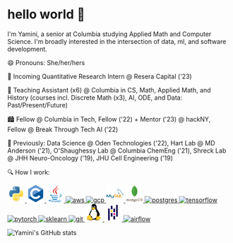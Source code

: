 # hello world  👋

<!--
**yva2002/yva2002** is a ✨ _special_ ✨ repository because its `README.md` (this file) appears on your GitHub profile.-->

I'm Yamini, a senior at Columbia studying Applied Math and Computer Science. I'm broadly interested in the intersection of data, ml, and software development. 

😄 Pronouns: She/her/hers

💭 Incoming Quantitative Research Intern @ Resera Capital ('23)

👯 Teaching Assistant (x6) @ Columbia in CS, Math, Applied Math, and History (courses incl. Discrete Math (x3), AI, ODE, and Data: Past/Present/Future)

🏙️ Fellow @ Columbia in Tech, Fellow ('22) + Mentor ('23) @ hackNY, Fellow @ Break Through Tech AI ('22)

🌟 Previously: Data Science @ Oden Technologies ('22), Hart Lab @ MD Anderson ('21), O'Shaughessy Lab @ Columbia ChemEng ('21), Shreck Lab @ JHH Neuro-Oncology ('19), JHU Cell Engineering ('19)

🔍 How I work:
<p align="left"> 
    <a href="https://www.python.org" target="_blank" rel="noreferrer"> <img src="https://raw.githubusercontent.com/devicons/devicon/master/icons/python/python-original.svg" alt="python" width="40" height="40"/> </a>  
<a href="https://www.cprogramming.com/" target="_blank" rel="noreferrer"> <img src="https://raw.githubusercontent.com/devicons/devicon/master/icons/c/c-original.svg" alt="c" width="40" height="40"/> </a> 
  <a href="https://www.w3.org/html/" target="_blank" rel="noreferrer">  <img src="https://raw.githubusercontent.com/devicons/devicon/master/icons/java/java-original.svg" alt="java" width="40" height="40"/> </a> 
  <a href="https://aws.amazon.com" target="_blank" rel="noreferrer"> <img 
src="https://github.com/yurijserrano/Github-Profile-Readme-Logos/blob/master/cloud/amazon.svg" alt="aws" width="40" height="40"/> </a>
  <a href="https://cloud.google.com" target="_blank" rel="noreferrer"> <img src="https://www.vectorlogo.zone/logos/google_cloud/google_cloud-icon.svg" alt="gcp" width="40" height="40"/> </a> 
 <a href="https://www.mysql.com/" target="_blank" rel="noreferrer"> <img src="https://raw.githubusercontent.com/devicons/devicon/master/icons/mysql/mysql-original-wordmark.svg" alt="mysql" width="40" height="40"/> </a> 
  <a href="https://www.mongodb.com/" target="_blank" rel="noreferrer"> <img src="https://raw.githubusercontent.com/devicons/devicon/master/icons/mongodb/mongodb-original-wordmark.svg" alt="mongodb" width="40" height="40"/> </a> 
  <a href="https://www.postgresql.org/" target="_blank" rel="noreferrer"> <img src="https://upload.wikimedia.org/wikipedia/commons/2/29/Postgresql_elephant.svg" alt="postgres" width="40" height="40"/> </a> 
<a href="https://www.tensorflow.org" target="_blank" rel="noreferrer"> <img src="https://www.vectorlogo.zone/logos/tensorflow/tensorflow-icon.svg" alt="tensorflow" width="40" height="40"/> </a>  
<a href="https://www.pytorch.org" target="_blank" rel="noreferrer"> <img src="https://upload.wikimedia.org/wikipedia/commons/1/10/PyTorch_logo_icon.svg" alt="pytorch" width="40" height="40"/> </a>  
<a href="https://www.scikit-learn.org" target="_blank" rel="noreferrer"> <img src="https://upload.wikimedia.org/wikipedia/commons/0/05/Scikit_learn_logo_small.svg" alt="sklearn" width="40" height="40"/> </a>  
<a href="https://git-scm.com/" target="_blank" rel="noreferrer"> <img src="https://www.vectorlogo.zone/logos/git-scm/git-scm-icon.svg" alt="git" width="40" height="40"/> </a> 
<a href="https://www.linux.org/" target="_blank" rel="noreferrer"> <img src="https://raw.githubusercontent.com/devicons/devicon/master/icons/linux/linux-original.svg" alt="linux" width="40" height="40"/> </a> 
<a href="https://pandas.pydata.org/" target="_blank" rel="noreferrer"> <img src="https://raw.githubusercontent.com/devicons/devicon/2ae2a900d2f041da66e950e4d48052658d850630/icons/pandas/pandas-original.svg" alt="pandas" width="40" height="40"/> </a> 
<a href="https://airflow.apache.org/" target="_blank" rel="noreferrer"> <img src="https://github.com/simple-icons/simple-icons/blob/develop/icons/apacheairflow.svg" alt="airflow" width="40" height="40"/> </a> 
</p>


![Yamini's GitHub stats](https://github-readme-stats.vercel.app/api?username=yaminivibha&show_icons=true&theme=transparent)

